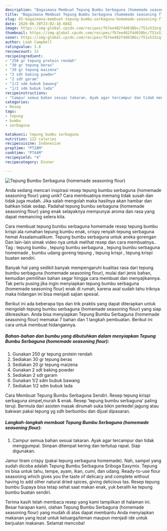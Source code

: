 ```yaml
---
description: "Bagaimana Membuat Tepung Bumbu Serbaguna (homemade seasoning flour) yang Lezat Sekali"
title: "Bagaimana Membuat Tepung Bumbu Serbaguna (homemade seasoning flour) yang Lezat Sekali"
slug: 65-bagaimana-membuat-tepung-bumbu-serbaguna-homemade-seasoning-flour-yang-lezat-sekali
date: 2020-06-30T23:02:16.684Z
image: https://img-global.cpcdn.com/recipes/fb7ee482f4d638bc/751x532cq70/tepung-bumbu-serbaguna-homemade-seasoning-flour-foto-resep-utama.jpg
thumbnail: https://img-global.cpcdn.com/recipes/fb7ee482f4d638bc/751x532cq70/tepung-bumbu-serbaguna-homemade-seasoning-flour-foto-resep-utama.jpg
cover: https://img-global.cpcdn.com/recipes/fb7ee482f4d638bc/751x532cq70/tepung-bumbu-serbaguna-homemade-seasoning-flour-foto-resep-utama.jpg
author: Leah Campbell
ratingvalue: 3.8
reviewcount: 15
recipeingredient:
- "250 gr tepung protein rendah"
- "30 gr tepung beras"
- "20 gr tepung maizena"
- "2 sdt baking powder"
- "2 sdt garam"
- "1/2 sdm bubuk bawang"
- "1/2 sdm bubuk lada"
recipeinstructions:
- "Campur semua bahan sesuai takaran. Ayak agar tercampur dan tidak menggumpal. Simpan ditempat kering dan tertutup rapat. Siap digunakan."
categories:
- Resep
tags:
- tepung
- bumbu
- serbaguna

katakunci: tepung bumbu serbaguna 
nutrition: 122 calories
recipecuisine: Indonesian
preptime: "PT28M"
cooktime: "PT44M"
recipeyield: "4"
recipecategory: Dinner

---
```



![Tepung Bumbu Serbaguna (homemade seasoning flour)](https://img-global.cpcdn.com/recipes/fb7ee482f4d638bc/751x532cq70/tepung-bumbu-serbaguna-homemade-seasoning-flour-foto-resep-utama.jpg)

Anda sedang mencari inspirasi resep tepung bumbu serbaguna (homemade seasoning flour) yang unik? Cara membuatnya memang tidak susah dan tidak juga mudah. Jika salah mengolah maka hasilnya akan hambar dan bahkan tidak sedap. Padahal tepung bumbu serbaguna (homemade seasoning flour) yang enak selayaknya mempunyai aroma dan rasa yang dapat memancing selera kita.

Cara membuat tepung bumbu serbaguna homemade resep tepung bumbu krispi ala rumahan tepung bumbu enak, crispy renyah tepung serbaguna hemat Assalamualikum. Tepung bumbu serbaguna untuk aneka gorengan Dan lain-lain simak video nya untuk melihat resep dan cara membuatnya.. Tag : tepung bumbu , tepung bumbu serbaguna , tepung bumbu serbaguna homemade , bumbu udang goreng tepung , tepung krispi , tepung krispi buatan sendiri.

Banyak hal yang sedikit banyak mempengaruhi kualitas rasa dari tepung bumbu serbaguna (homemade seasoning flour), mulai dari jenis bahan, kemudian pemilihan bahan segar hingga cara membuat dan menyajikannya. Tak perlu pusing jika ingin menyiapkan tepung bumbu serbaguna (homemade seasoning flour) enak di rumah, karena asal sudah tahu triknya maka hidangan ini bisa menjadi sajian spesial.


Berikut ini ada beberapa tips dan trik praktis yang dapat diterapkan untuk mengolah tepung bumbu serbaguna (homemade seasoning flour) yang siap dikreasikan. Anda bisa menyiapkan Tepung Bumbu Serbaguna (homemade seasoning flour) memakai 7 bahan dan 1 langkah pembuatan. Berikut ini cara untuk membuat hidangannya.

<!--inarticleads1-->

##### Bahan-bahan dan bumbu yang dibutuhkan dalam menyiapkan Tepung Bumbu Serbaguna (homemade seasoning flour):

1. Gunakan 250 gr tepung protein rendah
1. Sediakan 30 gr tepung beras
1. Sediakan 20 gr tepung maizena
1. Gunakan 2 sdt baking powder
1. Sediakan 2 sdt garam
1. Gunakan 1/2 sdm bubuk bawang
1. Sediakan 1/2 sdm bubuk lada


Cara Membuat Tepung Bumbu Serbaguna Sendiri. Resep tepung krispi serbaguna simpel,murah &amp; enak. Resep &#39;tepung bumbu serbaguna&#39; paling teruji. Bermula dari asisten masak dirumah suka bikin perkedel jagung atau bakwan pakai tepung yg sdh berbumbu dan dijual dipasaran. 

<!--inarticleads2-->

##### Langkah-langkah membuat Tepung Bumbu Serbaguna (homemade seasoning flour):

1. Campur semua bahan sesuai takaran. Ayak agar tercampur dan tidak menggumpal. Simpan ditempat kering dan tertutup rapat. Siap digunakan.


Jamur tiram crispy (pakai tepung serbaguna homemade). Nah, sampel yang sudah dicoba adalah Tepung Bumbu Serbaguna Sriboga Easymix. Tepung ini bisa untuk tahu, tempe, ayam, ikan, cumi, dan udang. Ready-to-use flour seasoning which gives you the taste of delicacy and complete without having to add other natural dried spices, giving delicious tas. Resep tepung bumbu Supaya bisa tetap sehat saat makan enak, yuk beralih ke tepung bumbu buatan sendiri. 

Terima kasih telah membaca resep yang kami tampilkan di halaman ini. Besar harapan kami, olahan Tepung Bumbu Serbaguna (homemade seasoning flour) yang mudah di atas dapat membantu Anda menyiapkan makanan yang lezat untuk keluarga/teman maupun menjadi ide untuk berjualan makanan. Selamat mencoba!

